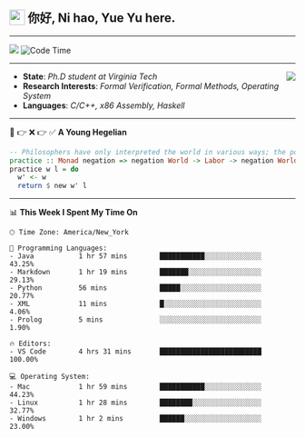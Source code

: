 <h2> <img style="vertical-align: text-bottom;" src=https://slackmojis.com/emojis/13253-yay-frog/download/ width=27> 你好, Ni hao, Yue Yu here. </h2>

---

![](https://api.visitorbadge.io/api/visitors?path=https%3A%2F%2Fgithub.com%2Ffishjump%2Ffishjump&amp;countColor=%232ccce4&amp;style=flat) ![Code Time](https://img.shields.io/badge/Code%20Time-459%20hrs%2046%20mins-blue)

---

<img align='right' src=https://slackmojis.com/emojis/5264-coding/download> </td>

- **State**: *Ph.D student at Virginia Tech*
- **Research Interests**: *Formal Verification, Formal Methods, Operating System*
- **Languages**: *C/C++, x86 Assembly, Haskell*

---

🚫 👉 ❌ 👉 ✅ **A Young Hegelian**

``` haskell
-- Philosophers have only interpreted the world in various ways; the point is to change it.
practice :: Monad negation => negation World -> Labor -> negation World
practice w l = do
  w' <- w
  return $ new w' l
```

---


📊 **This Week I Spent My Time On** 

```text
🕑︎ Time Zone: America/New_York

💬 Programming Languages:
- Java           1 hr 57 mins        ███████████░░░░░░░░░░░░░░     43.25%
- Markdown       1 hr 19 mins        ███████░░░░░░░░░░░░░░░░░░     29.13%
- Python         56 mins             █████░░░░░░░░░░░░░░░░░░░░     20.77%
- XML            11 mins             █░░░░░░░░░░░░░░░░░░░░░░░░     4.06%
- Prolog         5 mins              ░░░░░░░░░░░░░░░░░░░░░░░░░     1.90%

🔥 Editors:
- VS Code        4 hrs 31 mins       █████████████████████████     100.00%

💻 Operating System:
- Mac            1 hr 59 mins        ███████████░░░░░░░░░░░░░░     44.23%
- Linux          1 hr 28 mins        ████████░░░░░░░░░░░░░░░░░     32.77%
- Windows        1 hr 2 mins         ██████░░░░░░░░░░░░░░░░░░░     23.00%
```


